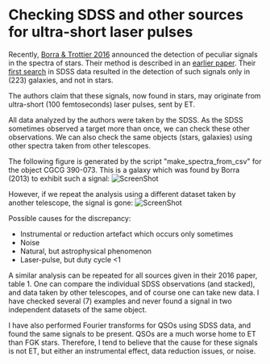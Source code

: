 # Checking SDSS and other sources for ultra-short laser pulses

Recently, [Borra &amp; Trottier 2016](https://arxiv.org/abs/1610.03031) announced the detection of peculiar signals in the spectra of stars. Their method is described in an [earlier paper](https://ui.adsabs.harvard.edu/#abs/2012AJ....144..181B/abstract). Their [first search](https://ui.adsabs.harvard.edu/#abs/2013ApJ...774..142B/abstract) in SDSS data resulted in the detection of such signals only in (223) galaxies, and not in stars. 

The authors claim that these signals, now found in stars, may originate from ultra-short (100 femtoseconds) laser pulses, sent by ET.

All data analyzed by the authors were taken by the SDSS. As the SDSS sometimes observed a target more than once, we can check these other observations. We can also check the same objects (stars, galaxies) using other spectra taken from other telescopes.

The following figure is generated by the script "make_spectra_from_csv" for the object CGCG 390-073. This is a galaxy which was found by Borra (2013) to exhibit such a signal:
![ScreenShot](http://www.jaekle.info/CGCG%20390-073-SDSS.png)

However, if we repeat the analysis using a different dataset taken by another telescope, the signal is gone:
![ScreenShot](http://www.jaekle.info/CGCG%20390-073-NED.png)

Possible causes for the discrepancy:
* Instrumental or reduction artefact which occurs only sometimes
* Noise
* Natural, but astrophysical phenomenon
* Laser-pulse, but duty cycle <1

A similar analysis can be repeated for all sources given in their 2016 paper, table 1. One can compare the individual SDSS observations (and stacked), and data taken by other telescopes, and of course one can take new data. I have checked several (7) examples and never found a signal in two independent datasets of the same object.

I have also performed Fourier transforms for QSOs using SDSS data, and found the same signals to be present. QSOs are a much worse home to ET than FGK stars. Therefore, I tend to believe that the cause for these signals is not ET, but either an instrumental effect, data reduction issues, or noise.
